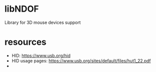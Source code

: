 # libNDOF
Library for 3D mouse devices support


# resources
* HID: https://www.usb.org/hid
* HID usage pages: https://www.usb.org/sites/default/files/hut1_22.pdf
* 
